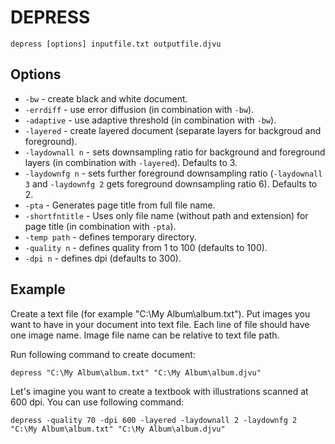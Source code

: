 # DEPRESS

``` shell
depress [options] inputfile.txt outputfile.djvu
```

## Options

* `-bw` - create black and white document.
* `-errdiff` - use error diffusion (in combination with `-bw`).
* `-adaptive` - use adaptive threshold (in combination with `-bw`).
* `-layered` - create layered document (separate layers for backgroud and foreground).
* `-laydownall n` - sets downsampling ratio for background and foreground layers (in combination with `-layered`). Defaults to 3.
* `-laydownfg n` - sets further foreground downsampling ratio (`-laydownall 3` and `-laydownfg 2` gets foreground downsampling ratio 6). Defaults to 2.
* `-pta` - Generates page title from full file name.
* `-shortfntitle` - Uses only file name (without path and extension) for page title (in combination with `-pta`).
* `-temp path` - defines temporary directory.
* `-quality n` - defines quality from 1 to 100 (defaults to 100).
* `-dpi n` - defines dpi (defaults to 300).

## Example

Create a text file (for example "C:\My Album\album.txt"). Put images you want to have in your document into text file. Each line of file should have one image name. Image file name can be relative to text file path.

Run following command to create document:

``` shell
depress "C:\My Album\album.txt" "C:\My Album\album.djvu"
```

Let's imagine you want to create a textbook with illustrations scanned at 600 dpi. You can use following command:

``` shell
depress -quality 70 -dpi 600 -layered -laydownall 2 -laydownfg 2 "C:\My Album\album.txt" "C:\My Album\album.djvu"
```
